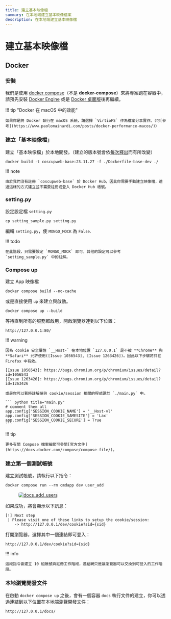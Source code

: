 ```yaml
---
title: 建立基本映像檔
summary: 在本地端建立基本映像檔案
description: 在本地端建立基本映像檔
---
```

# 建立基本映像檔

## Docker

### 安裝

我們是使用 [docker compose](https://docs.docker.com/compose/)（不是 **docker-compose**）來將專案跑在容器中，請預先安裝 [Docker Engine](https://docs.docker.com/engine/) 或是 [Docker 桌面版](https://docs.docker.com/get-docker/)後再繼續。

!!! tip "Docker 在 macOS 中的效能"

    如果你是將 Docker 執行在 macOS 系統，請選擇 `VirtioFS` 作為檔案分享實作。（可[參考](https://www.paolomainardi.com/posts/docker-performance-macos/)）

### 建立「基本映像檔」

建立「基本映像檔」於本地開發。（建立的版本號會依[每次釋出](https://github.com/COSCUP/COSCUP-Volunteer/releases)而有所改變）

    docker build -t coscupweb-base:23.11.27 -f ./Dockerfile-base-dev ./

!!! note

    由於我們沒有註冊 `coscupweb-base` 於 Docker Hub，因此你需要手動建立映像檔，透過這樣的方式建立並不需要註冊或登入 Docker Hub 帳號。

### setting.py

設定設定檔 `setting.py`

    cp setting_sample.py setting.py

編輯 `setting.py`，使 `MONGO_MOCK` 為 `False`.

!!! todo

    在此階段，只需要設定 `MONGO_MOCK` 即可，其他的設定可以參考 `setting_sample.py` 中的註解。

### Compose up

建立 App 映像檔

    docker compose build --no-cache

或是直接使用 `up` 來建立與啟動。

    docker compose up --build

等待直到所有的服務都啟用，開啟瀏覽器連到以下位置：

    http://127.0.0.1:80/

!!! warning

    因為 cookie 安全屬性 `__Host-` 在本地位置 `127.0.0.1` 是不被 **Chrome** 與 **Safari** 允許使用([Issue 1056543], [Issue 1263426])。因此以下步驟將只在 Firefox 中有效。

    [Issue 1056543]: https://bugs.chromium.org/p/chromium/issues/detail?id=1056543
    [Issue 1263426]: https://bugs.chromium.org/p/chromium/issues/detail?id=1263426

    或是你可以暫時註解掉與 cookie/session 相關的程式碼於 `./main.py` 中。

    ``` python title="main.py"
    # comment them all
    app.config['SESSION_COOKIE_NAME'] = '__Host-vl'
    app.config['SESSION_COOKIE_SAMESITE'] = 'Lax'
    app.config['SESSION_COOKIE_SECURE'] = True
    ```

!!! tip

    更多有關 Compose 檔案細節可參閱[官方文件](https://docs.docker.com/compose/compose-file/)。

### 建立第一個測試帳號

建立測試帳號，請執行以下指令：

    docker compose run --rm cmdapp dev user_add

<figure markdown>
  <a href="https://volunteer.coscup.org/doc/docs_add_users.png">
    <img alt="docs_add_users"
         src="https://volunteer.coscup.org/doc/docs_add_users.png"
         style="border: 1px #ececec solid; border-radius: 0.4rem;"
    >
  </a>
</figure>

如果成功，將會顯示以下訊息：

    [!] Next step
     | Please visit one of these links to setup the cookie/session:
        -> http://127.0.0.1/dev/cookie?sid={sid}

打開瀏覽器，選擇其中一個連結即可登入：

    http://127.0.0.1/dev/cookie?sid={sid}

!!! info

    這段指令會建立 10 組帳號與註冊工作階段，連結網只是讓瀏覽器可以交換到可登入的工作階段。

### 本地瀏覽開發文件

在啟動 `docker compose up` 之後，會有一個容器 `docs` 執行文件的建立，你可以透過連結到以下位置在本地端瀏覽開發文件：

    http://127.0.0.1/docs/
